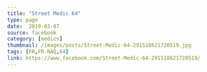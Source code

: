 ```yaml
---
title: "Street Medic 64"
type: page
date:  2019-03-07
source: facebook
category: [medics]
thumbnail: /images/posts/Street-Medic-64-291518621720519.jpg
tags: [FR,FR-NAQ,64]
link: https://www.facebook.com/Street-Medic-64-291518621720519/
---
```

